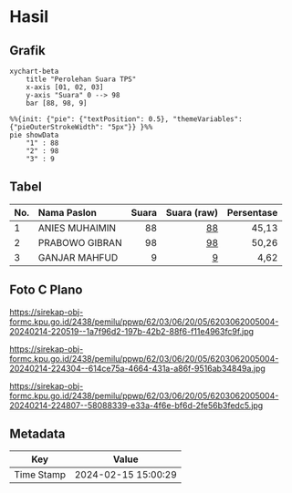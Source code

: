 # Hasil

## Grafik

```mermaid
xychart-beta
    title "Perolehan Suara TPS"
    x-axis [01, 02, 03]
    y-axis "Suara" 0 --> 98
    bar [88, 98, 9]
```

```mermaid
%%{init: {"pie": {"textPosition": 0.5}, "themeVariables": {"pieOuterStrokeWidth": "5px"}} }%%
pie showData
    "1" : 88
    "2" : 98
    "3" : 9
```

## Tabel

| No. | Nama Paslon    | Suara | Suara (raw) | Persentase |
|:--- |:-------------- | -----:| -----------:| ----------:|
| 1   | ANIES MUHAIMIN | 88    | [88][p-1]   | 45,13      |
| 2   | PRABOWO GIBRAN | 98    | [98][p-2]   | 50,26      |
| 3   | GANJAR MAHFUD  | 9     | [9][p-3]    | 4,62       |


[p-1]: https://github.com/gigit-pemilu/pemilu-2024-62-kalimantan-tengah/blob/main/pilpres/hitung-suara/sub/62-kalimantan-tengah/sub/03-kapuas/sub/06-pulau-petak/sub/2005-handiwung/sub/004-tps/sub/paslon-1.txt
[p-2]: https://github.com/gigit-pemilu/pemilu-2024-62-kalimantan-tengah/blob/main/pilpres/hitung-suara/sub/62-kalimantan-tengah/sub/03-kapuas/sub/06-pulau-petak/sub/2005-handiwung/sub/004-tps/sub/paslon-2.txt
[p-3]: https://github.com/gigit-pemilu/pemilu-2024-62-kalimantan-tengah/blob/main/pilpres/hitung-suara/sub/62-kalimantan-tengah/sub/03-kapuas/sub/06-pulau-petak/sub/2005-handiwung/sub/004-tps/sub/paslon-3.txt

## Foto C Plano

https://sirekap-obj-formc.kpu.go.id/2438/pemilu/ppwp/62/03/06/20/05/6203062005004-20240214-220519--1a7f96d2-197b-42b2-88f6-f11e4963fc9f.jpg

https://sirekap-obj-formc.kpu.go.id/2438/pemilu/ppwp/62/03/06/20/05/6203062005004-20240214-224304--614ce75a-4664-431a-a86f-9516ab34849a.jpg

https://sirekap-obj-formc.kpu.go.id/2438/pemilu/ppwp/62/03/06/20/05/6203062005004-20240214-224807--58088339-e33a-4f6e-bf6d-2fe56b3fedc5.jpg


## Metadata

| Key        | Value               |
| ---------- | ------------------- |
| Time Stamp | 2024-02-15 15:00:29 |



